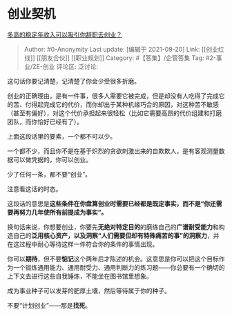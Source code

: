 # 创业契机
[多高的稳定年收入可以吸引你辞职去创业？](https://www.zhihu.com/question/461040377/answer/1910187165)

> Author: #0-Anonymity
> Last update: [编辑于 2021-09-20]
> Link: [[创业红线]] [[朋友合伙]] [[职业规划]]
> Category: #【答集】/企管答集
> Tag: #2-事业/2E-创业
> 评论区:
> 泛讨论:

这句话你要记清楚，记清楚了你会少受很多折磨。

创业的正确理由，是有一件事，很多人需要它被完成，但是却没有人吃得了完成它的苦、付得起完成它的代价，而你却出于某种机缘巧合的原因，对这种苦不敏感（甚至有偏好），对这个代价承担起来很轻松（比如它需要高昂的代价组建和打磨团队，而你恰好已经有了）。

上面这段话里的要素，一个都不可以少。

一个都不少，而且你不是在基于炽烈的贪欲刺激出来的自欺欺人，是有客观测量数据可以做凭据的，你可以创业。

少了任何一条，都不要“创业”。

注意看这话的时态。

这段话的意思是**这些条件在你盘算创业时需要已经都是既定事实，而不是“你还需要再努力几年使所有前提成为事实”。**

换句话来说，你想要创业，你要先**无绝对特定目的**的磨练自己的**广谱耐受能力**和构造自己的**泛用核心资产，以及洞察“人们需要但却有特殊痛苦的事”的洞察力**，并在这过程中耐心等待这样一件符合你的条件的事情出现。

你可以**期待**，但不要**惦记**这个两年后才陈述的机会。这意思是你可以把这个目标作为一个锻炼通用能力、通用耐受力、通用判断力的练习题——你总要有一个确切的上下文去进行这些自我锤炼，不能坐在图书馆里想象。

成为事业种子可以发芽的肥厚土壤，然后等待属于你的种子。

不要“计划创业”——那是**找死**。

